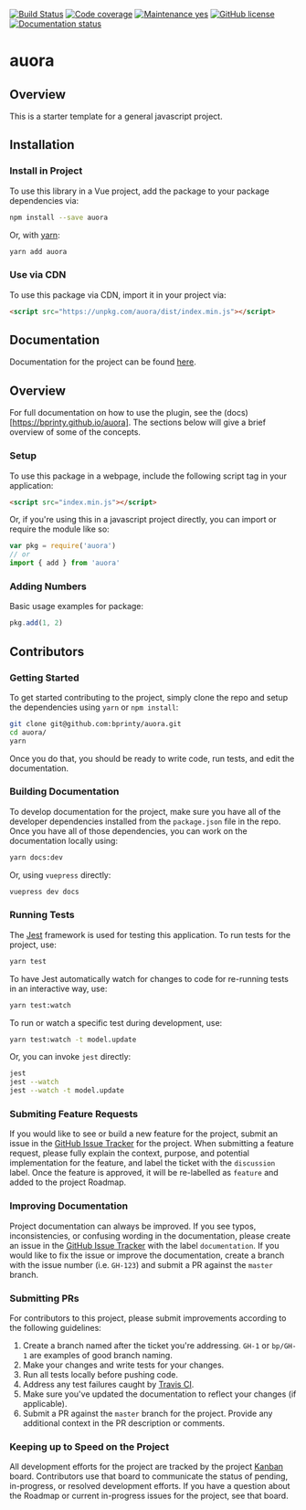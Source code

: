 
[![Build Status](https://travis-ci.com/bprinty/auora.png?branch=master)](https://travis-ci.com/bprinty/auora) [![Code coverage](https://codecov.io/gh/bprinty/Flask-Occam/branch/master/graph/badge.svg)](https://codecov.io/gh/bprinty/Flask-Occam) [![Maintenance yes](https://img.shields.io/badge/Maintained%3F-yes-green.svg)](https://github.com/bprinty/auora/graphs/commit-activity) [![GitHub license](https://img.shields.io/github/license/Naereen/StrapDown.js.svg)](https://github.com/bprinty/auora/blob/master/LICENSE) [![Documentation status](http://inch-ci.org/github/dwyl/hapi-auth-jwt2.svg?branch=master)](https://bprinty.github.io/auora)

# auora


## Overview

This is a starter template for a general javascript project.


## Installation

### Install in Project

To use this library in a Vue project, add the package to your package dependencies via:

```bash
npm install --save auora
```

Or, with [yarn](https://yarnpkg.com/):

```bash
yarn add auora
```


### Use via CDN

To use this package via CDN, import it in your project via:

```html
<script src="https://unpkg.com/auora/dist/index.min.js"></script>
```


## Documentation

Documentation for the project can be found [here](http://bprinty.github.io/auora).


## Overview

For full documentation on how to use the plugin, see the (docs)[https://bprinty.github.io/auora]. The sections below will give a brief overview of some of the concepts.

### Setup

To use this package in a webpage, include the following script tag in your application:

```html
<script src="index.min.js"></script>
```

Or, if you're using this in a javascript project directly, you can import or require the module like so:

```js
var pkg = require('auora')
// or
import { add } from 'auora'
```

### Adding Numbers

Basic usage examples for package:

```js
pkg.add(1, 2)
```

## Contributors

### Getting Started

To get started contributing to the project, simply clone the repo and setup the dependencies using `yarn` or `npm install`:

```bash
git clone git@github.com:bprinty/auora.git
cd auora/
yarn
```

Once you do that, you should be ready to write code, run tests, and edit the documentation.


### Building Documentation

To develop documentation for the project, make sure you have all of the developer dependencies installed from the `package.json` file in the repo. Once you have all of those dependencies, you can work on the documentation locally using:

```bash
yarn docs:dev
```

Or, using `vuepress` directly:

```bash
vuepress dev docs
```

### Running Tests

The [Jest](https://jestjs.io/) framework is used for testing this application. To run tests for the project, use:

```bash
yarn test
```

To have Jest automatically watch for changes to code for re-running tests in an interactive way, use:

```bash
yarn test:watch
```

To run or watch a specific test during development, use:

```bash
yarn test:watch -t model.update
```

Or, you can invoke `jest` directly:

```bash
jest
jest --watch
jest --watch -t model.update
```

### Submiting Feature Requests

If you would like to see or build a new feature for the project, submit an issue in the [GitHub Issue Tracker](https://github.com/bprinty/auora/issues) for the project. When submitting a feature request, please fully explain the context, purpose, and potential implementation for the feature, and label the ticket with the `discussion` label. Once the feature is approved, it will be re-labelled as `feature` and added to the project Roadmap.


### Improving Documentation

Project documentation can always be improved. If you see typos, inconsistencies, or confusing wording in the documentation, please create an issue in the [GitHub Issue Tracker](https://github.com/bprinty/auora/issues) with the label `documentation`. If you would like to fix the issue or improve the documentation, create a branch with the issue number (i.e. `GH-123`) and submit a PR against the `master` branch.


### Submitting PRs

For contributors to this project, please submit improvements according to the following guidelines:

1. Create a branch named after the ticket you're addressing. `GH-1` or `bp/GH-1` are examples of good branch naming.
2. Make your changes and write tests for your changes.
3. Run all tests locally before pushing code.
4. Address any test failures caught by [Travis CI](https://travis-ci.com/bprinty/auora).
5. Make sure you've updated the documentation to reflect your changes (if applicable).
6. Submit a PR against the `master` branch for the project. Provide any additional context in the PR description or comments.


### Keeping up to Speed on the Project

All development efforts for the project are tracked by the project [Kanban](https://github.com/bprinty/auora/projects/1) board. Contributors use that board to communicate the status of pending, in-progress, or resolved development efforts. If you have a question about the Roadmap or current in-progress issues for the project, see that board.
